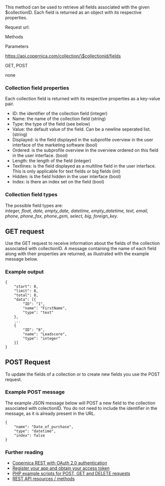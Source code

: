 This method can be used to retrieve all fields associated with the given
\$collectionID. Each field is returned as an object with its respective
properties.

Request url:

Methods

Parameters

https://api.copernica.com/collection/\$collectionid/fields

GET, POST

none

### Collection field properties

Each collection field is returned with its respective properties as a
key-value pair.

-   ID: the identifier of the collection field (integer)
-   Name: the name of the collection field (string)
-   Type: the type of the field (see below)
-   Value: the default value of the field. Can be a newline seperated
    list. (string)
-   Displayed: is the field displayed in the subprofile overview in the
    user interface of the marketing software (bool)
-   Ordered: is the subprofile overview in the overview ordered on this
    field in the user interface. (bool)
-   Length: the length of the field (integer)
-   Textlines: is the field displayed as a multiline field in the user
    interface. This is only applicable for text fields or big fields
    (int)
-   Hidden: is the field hidden in the user interface (bool)
-   Index: is there an index set on the field (bool)

### Collection field types

The possible field types are: \
*integer, float, date, empty\_date, datetime, empty\_datetime, text,
email, phone, phone\_fax, phone\_gsm, select, big, foreign\_key*.

GET request
-----------

Use the GET request to receive information about the fields of the
collection associated with collectionID. A message containing the name
of each field along with their properties are returned, as illustrated
with the example message below.

### Example output

~~~~ {.language-javascript}
{
    "start": 0,
    "limit": 8,
    "total": 8,
    "data": [{
        "ID": "1",
        "name": "FirstName",
        "type": "text"
    }, 
    ...
    {
        "ID": "8",
        "name": "Leadscore",
        "type": "integer"
    }]
}
~~~~

POST Request
------------

To update the fields of a collection or to create new fields you use the
POST request.

### Example POST message

The example JSON message below will POST a new field to the collection
associated with colectionID. You do not need to include the identifier
in the message, as it is already present in the URL.

~~~~ {.language-javascript}
{
    "name": "Date_of_purchase",
    "type": "datetime",
    "index": false
}
~~~~

### Further reading

-   [Copernica REST with OAuth 2.0
    authentication](./setting-up-copernica-rest-service.en.md)
-   [Register your app and obtain your access
    token](./register-your-app-on-copernica-com.en.md)
-   [PHP example scripts for POST, GET and DELETE
    requests](./example-get-post-and-delete-requests.en.md)
-   [REST API resources / methods](./the-copernica-rest-api.en.md)

